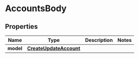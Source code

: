 # AccountsBody

## Properties
Name | Type | Description | Notes
------------ | ------------- | ------------- | -------------
**model** | [**CreateUpdateAccount**](CreateUpdateAccount.md) |  | 
